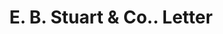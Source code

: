 ---
doi: 10.7916/D82F90H8
date_other: '1928'
date_other_textual: '1928'
form: correspondence
genre:
- Letters (correspondence)
name:
- E. B. Stuart & Co.
object_in_context_url: https://biggert.cul.columbia.edu/items/view/ave_biggert_00112
subject_hierarchical_geographic:
- Atlanta, Georgia, United States
subject_name:
- E. B. Stuart & Co.
title: E. B. Stuart & Co.. Letter
sort_title: E. B. Stuart & Co.. Letter
call_number: ave_biggert_00112
coordinates:
- 33.755,-84.39
pid: ave_biggert_00112
identifiers: ave_biggert_00112
thumbnail: https://derivativo-3.library.columbia.edu/iiif/2/ldpd:342881/full/!256,256/0/native.jpg
permalink: "/biggert/ave_biggert_00112/"
layout: iiif-image-page
---